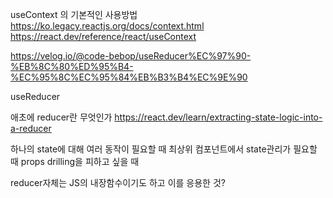 useContext 의 기본적인 사용방법
https://ko.legacy.reactjs.org/docs/context.html
https://react.dev/reference/react/useContext

https://velog.io/@code-bebop/useReducer%EC%97%90-%EB%8C%80%ED%95%B4-%EC%95%8C%EC%95%84%EB%B3%B4%EC%9E%90

useReducer

애초에 reducer란 무엇인가
https://react.dev/learn/extracting-state-logic-into-a-reducer

하나의 state에 대해 여러 동작이 필요할 때
최상위 컴포넌트에서 state관리가 필요할 때
props drilling을 피하고 싶을 때

reducer자체는 JS의 내장함수이기도 하고 이를 응용한 것?
